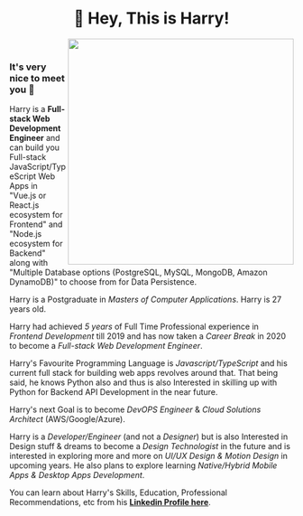 <h1 align="center">🤘 Hey, This is Harry!</h1>

<img align="right" src="https://firebasestorage.googleapis.com/v0/b/harry-manchanda.appspot.com/o/code.png?alt=media&token=88024a0c-d1c0-4ab6-aabf-894a76b51083" height="400" width="400" style="max-width: 100%">

<p>&nbsp;</p>

### It's very nice to meet you 🙌

Harry is a **Full-stack Web Development Engineer** and can build you Full-stack JavaScript/TypeScript Web Apps in "Vue.js or React.js ecosystem for Frontend" and "Node.js ecosystem for Backend" along with "Multiple Database options (PostgreSQL, MySQL, MongoDB, Amazon DynamoDB)" to choose from for Data Persistence.

Harry is a Postgraduate in _Masters of Computer Applications_. Harry is 27 years old.

Harry had achieved _5 years_ of Full Time Professional experience in _Frontend Development_ till 2019 and has now taken a _Career Break_ in 2020 to become a _Full-stack Web Development Engineer_.

Harry's Favourite Programming Language is _Javascript/TypeScript_ and his current full stack for building web apps revolves around that. That being said, he knows Python also and thus is also Interested in skilling up with Python for Backend API Development in the near future.

Harry's next Goal is to become _DevOPS Engineer_ & _Cloud Solutions Architect_ (AWS/Google/Azure).

Harry is a _Developer/Engineer_ (and not a _Designer_) but is also Interested in Design stuff & dreams to become a _Design Technologist_ in the future and is interested in exploring more and more on _UI/UX Design & Motion Design_ in upcoming years. He also plans to explore learning _Native/Hybrid Mobile Apps & Desktop Apps Development_.

You can learn about Harry's Skills, Education, Professional Recommendations, etc from his [**Linkedin Profile here**](https://www.linkedin.com/in/harrymanchanda/).
